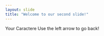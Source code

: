 ```yaml
---
layout: slide
title: "Welcome to our second slide!"
---
```

Your Caractere
Use the left arrow to go back!
